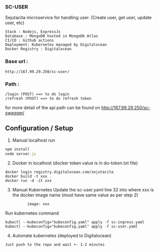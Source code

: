 ### SC-USER
Sejutacita microservice for handling user. (Create user, get user, update user, etc)
```
Stack : Nodejs, ExpressJs
Database : MongoDB hosted in MongoDb Atlas 
CI/CD : Github actions
Deployment: Kubernetes managed by Digitalocean
Docker Registry : Digitalocean
```

### Base url : 
```http://167.99.29.250/sc-user/```

### Path : 
```
/login (POST) ==> to do login
/refresh (POST) ==> to do refresh token
```
for more detail of the api path can be found on http://167.99.29.250/sc-swagger/


## Configuration / Setup


1. Manual localhost run
```javascript
npm install
node server.js
```

2. Docker in localhost (docker token value is in do-token.txt file)
```
docker login registry.digitalocean.com/sejutacita
docker build -t xxx .
docker run -d -it xxx
```

3. Manual Kubernetes
Update the sc-user.yaml line 32  into
where xxx is the docker image name (must have same value as per step 2)
```
          image: xxx
```
Run kubernetes command
```
kubectl --kubeconfig="kubeconfig.yaml" apply -f sc-ingress.yaml
kubectl --kubeconfig="kubeconfig.yaml" apply -f sc-user.yaml
```
4. Automate kubernetes (deployed to Digitalocean)
```
Just push to the repo and wait +- 1-2 minutes
```